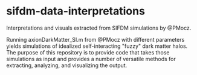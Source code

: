 # sifdm-data-interpretations
Interpretations and visuals extracted from SIFDM simulations by @PMocz.

Running axionDarkMatter_SI.m from @PMocz with different parameters yields simulations of idealized self-interacting "fuzzy" dark matter halos.
The purpose of this repository is to provide code that takes those simulations as input and provides a number of versatile methods for extracting, analyzing, and visualizing the output.
